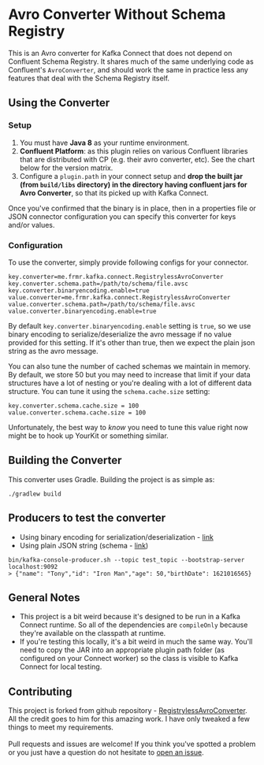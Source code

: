 # Avro Converter Without Schema Registry

This is an Avro converter for Kafka Connect that does not depend on Confluent Schema Registry. It shares much of the
same underlying code as Confluent's `AvroConverter`, and should work the same in practice less any features that deal
with the Schema Registry itself.

## Using the Converter

### Setup

1. You must have **Java 8** as your runtime environment.
2. **Confluent Platform**: as this plugin relies on various Confluent libraries that are distributed with CP (e.g. their
   avro converter, etc). See the chart below for the version matrix.
3. Configure a `plugin.path` in your connect setup and **drop the built jar (from `build/libs` directory) in the directory having
   confluent jars for Avro Converter**, so that its picked up with Kafka Connect.

Once you've confirmed that the binary is in place, then in a properties file or JSON connector configuration you can
specify this converter for keys and/or values.

### Configuration

To use the converter, simply provide following configs for your connector.

```
key.converter=me.frmr.kafka.connect.RegistrylessAvroConverter
key.converter.schema.path=/path/to/schema/file.avsc
key.converter.binaryencoding.enable=true
value.converter=me.frmr.kafka.connect.RegistrylessAvroConverter
value.converter.schema.path=/path/to/schema/file.avsc
value.converter.binaryencoding.enable=true
```

By default `key.converter.binaryencoding.enable` setting is `true`, so we use binary encoding to serialize/deserialize
the avro message if no value provided for this setting. If it's other than true, then we expect the plain json string as
the avro message.

You can also tune the number of cached schemas we maintain in memory. By default, we store 50 but you may need to
increase that limit if your data structures have a lot of nesting or you're dealing with a lot of different data
structure. You can tune it using the `schema.cache.size` setting:

```
key.converter.schema.cache.size = 100
value.converter.schema.cache.size = 100
```

Unfortunately, the best way to _know_ you need to tune this value right now might be to hook up YourKit or something
similar.

## Building the Converter

This converter uses Gradle. Building the project is as simple as:
```
./gradlew build
```

## Producers to test the converter
* Using binary encoding for serialization/deserialization - 
  [link](https://github.com/iamrkg31/kafka/tree/main/kafka-consumer-producer)
* Using plain JSON string (schema - [link](https://github.com/iamrkg31/avro-converter-without-schema-registry/blob/master/src/test/resources/schema/person.avsc))
```
bin/kafka-console-producer.sh --topic test_topic --bootstrap-server localhost:9092
> {"name": "Tony","id": "Iron Man","age": 50,"birthDate": 1621016565}
```


## General Notes

* This project is a bit weird because it's designed to be run in a Kafka Connect runtime. So all of the dependencies
  are `compileOnly` because they're available on the classpath at runtime.
* If you're testing this locally, it's a bit weird in much the same way. You'll need to copy the JAR into an appropriate
  plugin path folder (as configured on your Connect worker) so the class is visible to Kafka Connect for local testing.

## Contributing
This project is forked from github repository - [RegistrylessAvroConverter](https://github.com/farmdawgnation/registryless-avro-converter). All the credit goes to him for this amazing work. I have only tweaked a few things to meet my requirements.
<br/><br/>
Pull requests and issues are welcome! If you think you've spotted a problem or you just have a question do not hesitate
to [open an issue](https://github.com/iamrkg31/avro-converter-without-schema-registry/issues/new).
